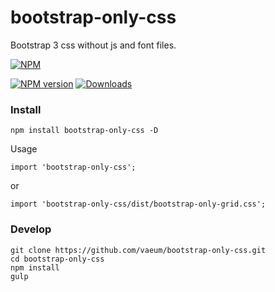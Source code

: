 # bootstrap-only-css

Bootstrap 3 css without js and font files.

[![NPM](https://nodei.co/npm-dl/bootstrap-only-css.png?months=1)](https://nodei.co/npm/bootstrap-only-css/)

[![NPM version][npm-image]][npm-url]
[![Downloads][downloads-image]][npm-url]

### Install

```
npm install bootstrap-only-css -D
```

Usage

```
import 'bootstrap-only-css';
```

or

```
import 'bootstrap-only-css/dist/bootstrap-only-grid.css';
```

### Develop

```
git clone https://github.com/vaeum/bootstrap-only-css.git
cd bootstrap-only-css
npm install
gulp
```

[downloads-image]: https://img.shields.io/npm/dm/bootstrap-only-css.svg
[npm-url]: https://www.npmjs.com/package/bootstrap-only-css
[npm-image]: https://img.shields.io/npm/v/bootstrap-only-css.svg

